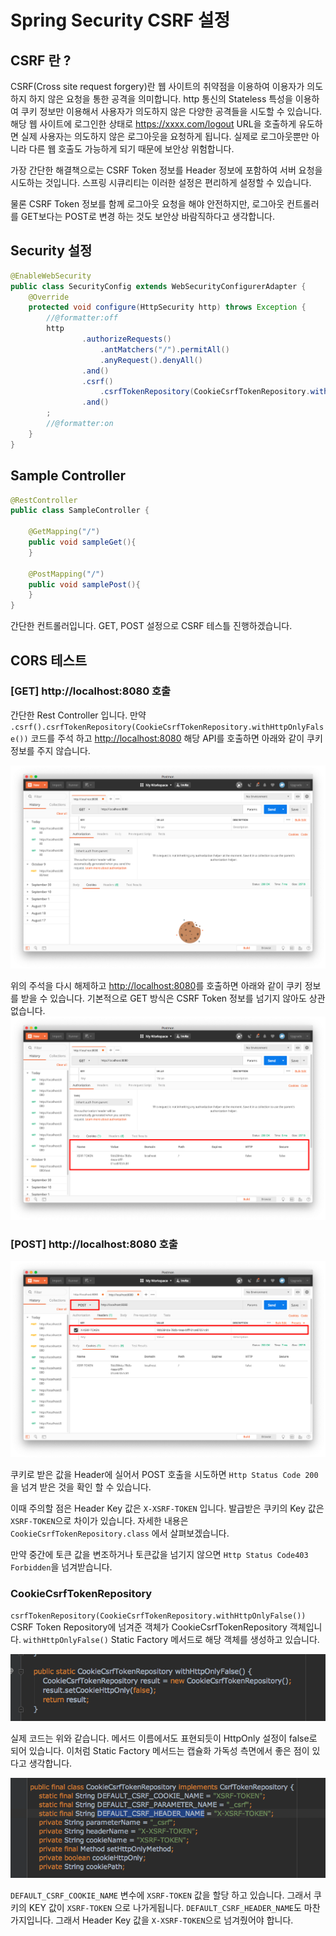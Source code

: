 # Spring Security CSRF 설정


## CSRF 란 ?

CSRF(Cross site request forgery)란 웹 사이트의 취약점을 이용하여 이용자가 의도하지 하지 않은 요청을 통한 공격을 의미합니다. http 통신의 Stateless 특성을 이용하여 쿠키 정보만 이용해서 사용자가 의도하지 않은 다양한 공격들을 시도할 수 있습니다. 해당 웹 사이트에 로그인한 상태로 https://xxxx.com/logout URL을 호출하게 유도하면 실제 사용자는 의도하지 않은 로그아웃을 요청하게 됩니다. 실제로 로그아웃뿐만 아니라 다른 웹 호출도 가능하게 되기 때문에 보안상 위험합니다.

가장 간단한 해결책으로는 CSRF Token 정보를 Header 정보에 포함하여 서버 요청을 시도하는 것입니다. 스프링 시큐리티는 이러한 설정은 편리하게 설정할 수 있습니다.

물론 CSRF Token 정보를 함께 로그아웃 요청을 해야 안전하지만, 로그아웃 컨트롤러를 GET보다는 POST로 변경 하는 것도 보안상 바람직하다고 생각합니다.


## Security 설정

```java
@EnableWebSecurity
public class SecurityConfig extends WebSecurityConfigurerAdapter {
    @Override
    protected void configure(HttpSecurity http) throws Exception {
        //@formatter:off
        http
                .authorizeRequests()
                    .antMatchers("/").permitAll()
                    .anyRequest().denyAll()
                .and()
                .csrf()
                    .csrfTokenRepository(CookieCsrfTokenRepository.withHttpOnlyFalse())
                .and()
        ;
        //@formatter:on
    }
}
```

## Sample Controller 

```java
@RestController
public class SampleController {

    @GetMapping("/")
    public void sampleGet(){
    }

    @PostMapping("/")
    public void samplePost(){
    }
}
```
간단한 컨트롤러입니다. GET, POST 설정으로 CSRF 테스틀 진행하겠습니다.

## CORS 테스트

### [GET] http://localhost:8080 호출 
간단한 Rest Controller 입니다. 만약 `.csrf().csrfTokenRepository(CookieCsrfTokenRepository.withHttpOnlyFalse())` 코드를 주석 하고 [http://localhost:8080](http://localhost:8080) 해당 API를 호출하면 아래와 같이 쿠키 정보를 주지 않습니다.

![non-cookie](/assets/non-cookie.png) 

위의 주석을 다시 해제하고 [http://localhost:8080](http://localhost:8080)를 호출하면 아래와 같이 쿠키 정보를 받을 수 있습니다. 기본적으로 GET 방식은 CSRF Token 정보를 넘기지 않아도 상관없습니다.
![cookie](/assets/cookie.png)


### [POST] http://localhost:8080 호출 
![cookie-post](/assets/cookie-post.png)

쿠키로 받은 값을 Header에 실어서 POST 호출을 시도하면 `Http Status Code 200`을 넘겨 받은 것을 확인 할 수 있습니다.

이때 주의할 점은 Header Key 값은 `X-XSRF-TOKEN` 입니다. 발급받은 쿠키의 Key 값은 `XSRF-TOKEN`으로 차이가 있습니다. 자세한 내용은 `CookieCsrfTokenRepository.class` 에서 살펴보겠습니다.

만약 중간에 토큰 값을 변조하거나 토큰값을 넘기지 않으면 `Http Status Code403 Forbidden`을 넘겨받습니다.

### CookieCsrfTokenRepository

`csrfTokenRepository(CookieCsrfTokenRepository.withHttpOnlyFalse())` CSRF Token Repository에 넘겨준 객체가 CookieCsrfTokenRepository 객체입니다. `withHttpOnlyFalse()` Static Factory 메서드로 해당 객체를 생성하고 있습니다.

<p align="center">
  <img src="/assets/CookieCsrfTokenRepository-factory.png">
</p>

실제 코드는 위와 같습니다. 메서드 이름에서도 표현되듯이 HttpOnly 설정이 false로 되어 있습니다. 이처럼 Static Factory 메서드는 캡슐화 가독성 측면에서 좋은 점이 있다고 생각합니다.

<p align="center">
  <img src="/assets/CSRF-Meber-filed.png">
</p>

`DEFAULT_CSRF_COOKIE_NAME` 변수에 `XSRF-TOKEN` 값을 할당 하고 있습니다. 그래서 쿠키의 KEY 값이 `XSRF-TOKEN` 으로 나가게됩니다. `DEFAULT_CSRF_HEADER_NAME`도 마찬가지입니다. 그래서 Header Key 값을 `X-XSRF-TOKEN`으로 넘겨줬어야 합니다.